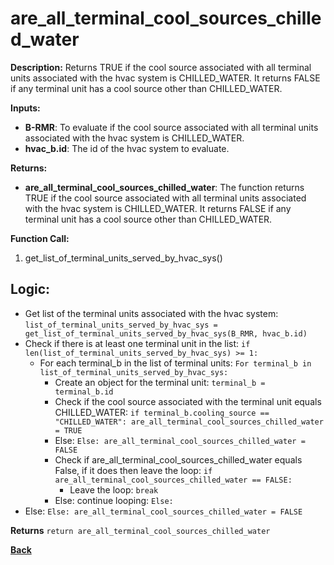 # are_all_terminal_cool_sources_chilled_water   

**Description:** Returns TRUE if the cool source associated with all terminal units associated with the hvac system is CHILLED_WATER. It returns FALSE if any terminal unit has a cool source other than CHILLED_WATER.   

**Inputs:**  
- **B-RMR**: To evaluate if the cool source associated with all terminal units associated with the hvac system is CHILLED_WATER.   
- **hvac_b.id**: The id of the hvac system to evaluate.  

**Returns:**  
- **are_all_terminal_cool_sources_chilled_water**: The function returns TRUE if the cool source associated with all terminal units associated with the hvac system is CHILLED_WATER. It returns FALSE if any terminal unit has a cool source other than CHILLED_WATER.  
 
**Function Call:**  
1. get_list_of_terminal_units_served_by_hvac_sys()      

## Logic: 
- Get list of the terminal units associated with the hvac system: `list_of_terminal_units_served_by_hvac_sys = get_list_of_terminal_units_served_by_hvac_sys(B_RMR, hvac_b.id)`  
- Check if there is at least one terminal unit in the list: `if len(list_of_terminal_units_served_by_hvac_sys) >= 1:`
    - For each terminal_b in the list of terminal units: `For terminal_b in list_of_terminal_units_served_by_hvac_sys:`  
        - Create an object for the terminal unit: `terminal_b = terminal_b.id`  
        - Check if the cool source associated with the terminal unit equals CHILLED_WATER: `if terminal_b.cooling_source == "CHILLED_WATER": are_all_terminal_cool_sources_chilled_water = TRUE`
        - Else: `Else: are_all_terminal_cool_sources_chilled_water = FALSE`
        - Check if are_all_terminal_cool_sources_chilled_water equals False, if it does then leave the loop: `if are_all_terminal_cool_sources_chilled_water == FALSE:`
            - Leave the loop: `break`
        - Else: continue looping: `Else:`   
- Else: `Else: are_all_terminal_cool_sources_chilled_water = FALSE`  

**Returns** `return are_all_terminal_cool_sources_chilled_water`  

**[Back](../_toc.md)**